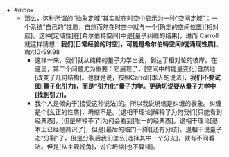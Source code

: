 - #inbox
    - 那么，这种所谓的“抽象定域”其实就[在时空中](https://www.zhihu.com/question/449902780/answer/1788838232)显示为一种“空间定域”：一个系统“自己的”性质，自热而然在时空中就与一个[确定的空间位置][相对应]。这种[定域性]在[希尔伯特空间]中是[量子纠缠的结果]，进而 Carroll 就这样猜想：**我们[日常经验的时空]，可能是希尔伯特空间的[涌现性质]**。 #pt10-99.98
        - 这样一来，我们就从纯粹的量子力学出发，到达了相对论的彼岸。在这里，第二个问题尤为重要：它展现了，[空间中的能量变化]自然地[改变了几何结构]。也就是说，按照Carroll[本人的说法]，**我们不要试图[量子化引力]，而是“引力化”量子力学。更确切说要从量子力学中[找到引力]。**
        - 我个人是倾向于[接受这种说法]的。所以我说坍缩是纠缠的表象。纠缠是个[幺正的性质]，坍缩不是。[退相干理论]解释了为何我们[只能看到经典态]，[但是解释不了]为何会看到[唯一的经典态]。退相干理论[基本上已经是共识了]，但是[最后的临门一脚][还有分歧]。退相干说量子态“分裂”了，但是分裂后我们怎么[选择其中一个分支]，就有不同看法。但是[从主观视角]，说它坍缩[也不算错]。
